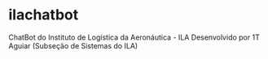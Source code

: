 # ilachatbot
ChatBot do Instituto de Logística da Aeronáutica - ILA Desenvolvido por 1T Aguiar (Subseção de Sistemas do ILA)
